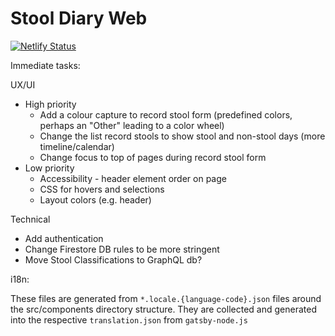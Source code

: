 # Stool Diary Web

[![Netlify Status](https://api.netlify.com/api/v1/badges/24ca0126-16ac-42f2-92c9-377d5591f51b/deploy-status)](https://app.netlify.com/sites/stooldiary/deploys)

Immediate tasks:

UX/UI
- High priority
  * Add a colour capture to record stool form (predefined colors, perhaps an "Other" leading to a color wheel)
  * Change the list record stools to show stool and non-stool days (more timeline/calendar)
  * Change focus to top of pages during record stool form
- Low priority
  * Accessibility - header element order on page
  * CSS for hovers and selections
  * Layout colors (e.g. header)
  
Technical
* Add authentication
* Change Firestore DB rules to be more stringent
* Move Stool Classifications to GraphQL db?


i18n:

These files are generated from `*.locale.{language-code}.json` files around the src/components directory structure.
They are collected and generated into the respective `translation.json` from `gatsby-node.js`
